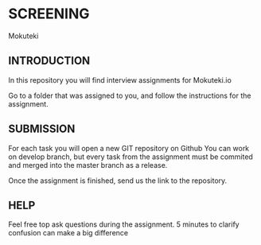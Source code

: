 # SCREENING

Mokuteki

## INTRODUCTION

In this repository you will find interview assignments for Mokuteki.io

Go to a folder that was assigned to you, and follow the instructions for the assignment.

## SUBMISSION

For each task you will open a new GIT repository on Github
You can work on develop branch, but every task from the assignment must be
 commited and merged into the master branch as a release.

Once the assignment is finished, send us the link to the repository.


## HELP

Feel free top ask questions during the assignment. 5 minutes to clarify confusion can make a big difference

